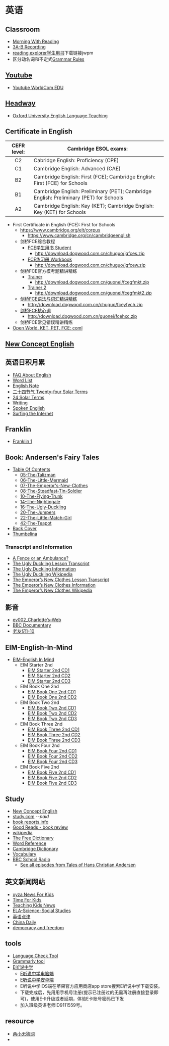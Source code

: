 # 英语

## Classroom

- [Morning With Reading](morning-with-reading)
- [3A-B Recording](20191213-recording)
- [reading explorer学生用书](https://pan.baidu.com/s/1Ezq7ijVVNOpBi08WMVr8sw)下载链接jwpm
- 区分动名词和不定式[Grammar Rules](https://www.gingersoftware.com/content/grammar-rules/verbs/gerunds-and-infinitives/)

## [Youtube](./wjch/en/youtube/youtube.md)

- [Youtube WorldCom EDU](./wjch/en/youtube/worldComEdu/worldComEdu.md)

## [Headway](./wjch/en/headway/headway.md)

- [Oxford University English Language Teaching](https://elt.oup.com/)

## Certificate in English

|CEFR level:|Cambridge ESOL exams:|
|:-------:|-------|
|C2| Cabridge English: Proficiency (CPE)|
|C1| Cambridge English: Advanced (CAE)|
|B2| Cambridge English: First (FCE); Cambridge English: First (FCE) for Schools|
|B1| Cambridge English: Preliminary (PET); Cambridge English: Preliminary (PET) for Schools|
|A2| Cambridge English: Key (KET); Cambridge English: Key (KET) for Schools|

- First Certificate in English (FCE): First for Schools
  - https://www.cambridge.org/elt/corpus
    - https://www.cambridge.org/cn/cambridgeenglish
  - 剑桥FCE综合教程
    - [FCE学生用书 Student](http://www.dogwood.com.cn/mp3/jqfces/)
      - http://download.dogwood.com.cn/chuguo/jqfces.zip
    - [FCE练习册 Workbook](http://www.dogwood.com.cn/mp3/jqfcew/)
      - http://download.dogwood.com.cn/chuguo/jqfcew.zip
  - 剑桥FCE官方模考题精讲精练
    - [Trainer](http://www.dogwood.com.cn/mp3/fcegfmkt/)
      - http://download.dogwood.com.cn/guonei/fcegfmkt.zip
    - [Trainer 2](http://www.dogwood.com.cn/mp3/fcegfmkt2/)
      - http://download.dogwood.com.cn/guonei/fcegfmkt2.zip
  - [剑桥FCE语法与词汇精讲精练](http://www.dogwood.com.cn/mp3/fceyfych/)
    - http://download.dogwood.com.cn/chuguo/fceyfych.zip
  - [剑桥FCE核心词](http://www.dogwood.com.cn/mp3/fcehxc/)
    - http://download.dogwood.com.cn/guonei/fcehxc.zip
  - 剑桥FCE常见错误精讲精练
- [Open World. KET, PET, FCE: coml](https://pan.baidu.com/s/1VKC77DXYjMnVoxBqsLzq9g)

## [New Concept English](../../contents/wjch/en/New-Concept-English)

## 英语日积月累

- [FAQ About English](faq-en)
- [Word List](./wjch/en/word-list.md)
- [English Note](english-note)
- [二十四节气 Twenty-four Solar Terms](twenty-four-solar-term)
- [24 Solar Terms](../wjch/en/24-solar-terms)
- [Writing](../wjch/en/writing)
- [Spoken English](../wjch/en/spoken)
- [Surfing the Internet](../wjch/en/resource)

## Franklin

- [Franklin 1](../../contents/wjch/en/Franklin/franklin-1)

## Book: Andersen's Fairy Tales

- [Table Of Contents](../wjch/en/Andersen/Contents)
  - [05-The-Talizman](../wjch/en/Andersen/05-The-Talizman)
  - [06-The-Little-Mermaid](../wjch/en/Andersen/06-The-Little-Mermaid)
  - [07-The-Emperor's-New-Clothes](../wjch/en/Andersen/07-The-Emperor's-New-Clothes)
  - [08-The-Steadfast-Tin-Soldier](../wjch/en/Andersen/08-The-Steadfast-Tin-Soldier)
  - [10-The-Flying-Trunk](../wjch/en/Andersen/10-The-Flying-Trunk)
  - [14-The-Nightingale](../wjch/en/Andersen/14-The-Nightingale)
  - [16-The-Ugly-Duckling](../wjch/en/Andersen/16-The-Ugly-Duckling)
  - [20-The-Jumpers](../wjch/en/Andersen/20-The-Jumpers)
  - [22-The-Little-Match-Girl](../wjch/en/Andersen/22-The-Little-Match-Girl)
  - [42-The-Teapot](../wjch/en/Andersen/42-The-Teapot)
- [Back Cover](../wjch/en/Andersen/Back-Cover)
- [Thumbelina](../wjch/en/Andersen/Thumbelina)

### Transcript and Information

- [A Fence or an Ambulance?](http://www.boyds.org/199703FenceOrAmbulance.aspx)
- [The Ugly Duckling Lesson Transcript](../english/ugly-duckling-transcript)
- [The Ugly Duckling Information](../english/ugly-duckling-info)
- [The Ugly Duckling Wikipedia](https://en.wikipedia.org/wiki/The_Ugly_Duckling)
- [The Emperor’s New Clothes Lesson Transcript](..\english\new-clothes-transcript)
- [The Emperor’s New Clothes Information](..\english\new-clothes-info)
- [The Emperor’s New Clothes Wikipedia](https://en.wikipedia.org/wiki/The_Emperor%27s_New_Clothes)

## 影音

- [ev002_Charlotte’s-Web](./english/ev002_Charlotte-s-Web.md)
- [BBC Documentary](https://mp.weixin.qq.com/s/cw9IHp7qoQu8Z7dzXKHMug)
- [老友记1-10](http://www.livesinabox.com/friends/scripts.shtml)

## EIM-English-In-Mind

- [EIM-English In Mind](../wjch/en/EIM-English-in-Mind/eim)
  - EIM Starter 2nd
    - [EIM Starter 2nd CD1](../wjch/en/EIM-English-in-Mind/0-EIM-S-2nd/eim-0-cd-1)
    - [EIM Starter 2nd CD2](../wjch/en/EIM-English-in-Mind/0-EIM-S-2nd/eim-0-cd-2)
    - [EIM Starter 2nd CD3](../wjch/en/EIM-English-in-Mind/0-EIM-S-2nd/eim-0-cd-3)
  - EIM Book One 2nd
    - [EIM Book One 2nd CD1](../wjch/en/EIM-English-in-Mind/1-EIM-1-2nd/eim-1-cd-1)
    - [EIM Book One 2nd CD2](../wjch/en/EIM-English-in-Mind/1-EIM-1-2nd/eim-1-cd-2)
  - EIM Book Two 2nd
    - [EIM Book Two 2nd CD1](../wjch/en/EIM-English-in-Mind/1-EIM-2-2nd/eim-2-cd-1)
    - [EIM Book Two 2nd CD2](../wjch/en/EIM-English-in-Mind/1-EIM-2-2nd/eim-2-cd-2)
    - [EIM Book Two 2nd CD3](../wjch/en/EIM-English-in-Mind/0-EIM-2-2nd/eim-2-cd-3)
  - EIM Book Three 2nd
    - [EIM Book Three 2nd CD1](../wjch/en/EIM-English-in-Mind/1-EIM-3-2nd/eim-3-cd-1)
    - [EIM Book Three 2nd CD2](../wjch/en/EIM-English-in-Mind/1-EIM-3-2nd/eim-3-cd-2)
    - [EIM Book Three 2nd CD3](../wjch/en/EIM-English-in-Mind/0-EIM-3-2nd/eim-3-cd-3)
  - EIM Book Four 2nd
    - [EIM Book Four 2nd CD1](../wjch/en/EIM-English-in-Mind/1-EIM-4-2nd/eim-4-cd-1)
    - [EIM Book Four 2nd CD2](../wjch/en/EIM-English-in-Mind/1-EIM-4-2nd/eim-4-cd-2)
    - [EIM Book Four 2nd CD3](../wjch/en/EIM-English-in-Mind/0-EIM-4-2nd/eim-4-cd-3)
  - EIM Book Five 2nd
    - [EIM Book Five 2nd CD1](../wjch/en/EIM-English-in-Mind/1-EIM-5-2nd/eim-5-cd-1)
    - [EIM Book Five 2nd CD2](../wjch/en/EIM-English-in-Mind/1-EIM-5-2nd/eim-5-cd-2)
    - [EIM Book Five 2nd CD3](../wjch/en/EIM-English-in-Mind/0-EIM-5-2nd/eim-5-cd-3)

## Study

- [New Concept English](http://nce.ee/)
- [study.com](https://study.com/) *--paid*
- [book reports info](https://www.bookreports.info/)
- [Good Reads - book review](https://www.goodreads.com/)
- [wikipedia](https://en.wikipedia.org/)
- [The Free Dictionary](https://www.thefreedictionary.com/)
- [Word Reference](https://www.wordreference.com/)
- [Cambridge Dictionary](https://dictionary.cambridge.org)
- [Vocabulary](https://www.vocabulary.com/)
- [BBC School Radio](www.bbc.co.uk/schoolradio)
  - [See all episodes from Tales of Hans Christian Andersen](https://www.bbc.co.uk/teach/school-radio/english-ks1--ks2-hans-christian-andersen/z6j2cqt)

## 英文新闻网站

- [xyza News For Kids](https://www.xyzanews.com/)
- [Time For Kids](https://www.timeforkids.com/)
- [Teaching Kids News](https://www.teachingkidsnews.com)
- [ELA-Science-Social Studies](https://www.dogonews.com/)
- [英语点津](http://language.chinadaily.com.cn/)
- [China Daily](http://language.chinadaily.com.cn/)
- [democracy and freedom](https://www.democracyatwork.info/)

## tools

- [Language Check Tool](https://languagetoolplus.com/)
- [Grammarly tool](https://app.grammarly.com/ddocs/715078663)
- [E听说中学](https://teacher.ets100.com/dist/invite-join-class.html?id=162362&share_code=9bdc7d25426f43cdee240c48ec5e4500&is_primary=0)
  - [E听说中学电脑端](http://www.ets100.com/home/download.html)
  - [E听说中学安卓端](https://www.ets100.com/home/hight-app-download.html)
  - E听说中学iOS端在苹果官方应用商店app store搜索E听说中学下载安装。
  - 下载完成后，先用用手机号注册(提示已注册过的无需再注册直接登录即可)，使用E卡升级或者延期，体验E卡账号密码已下发
  - 加入班级英语老师ID9111559号。

## resource

- [两小无猜网](https://www.lxwc.com.cn/)
- 